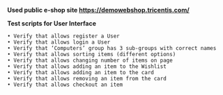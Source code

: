 **Used public e-shop site https://demowebshop.tricentis.com/**

**Test scripts for User Interface**

    • Verify that allows register a User
    • Verify that allows login a User
    • Verify that ‘Computers’ group has 3 sub-groups with correct names
    • Verify that allows sorting items (different options)
    • Verify that allows changing number of items on page
    • Verify that allows adding an item to the Wishlist
    • Verify that allows adding an item to the card
    • Verify that allows removing an item from the card
    • Verify that allows checkout an item